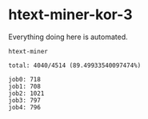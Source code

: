 # htext-miner-kor-3

Everything doing here is automated.

```
htext-miner

total: 4040/4514 (89.49933540097474%)

job0: 718
job1: 708
job2: 1021
job3: 797
job4: 796
```